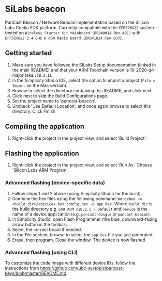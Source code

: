 # SiLabs beacon

PanCast Beacon / Network Beacon Implementation based on the Silicon Labs Gecko SDK platform. Currently compatible with the `EFR32BG22` system - tested on `Wireless Starter Kit Mainboard (BRD4001A Rev A01)` with
`EFR32xG22 2.4 GHz 6 dBm Radio Board (BRD4182A Rev B03)`.

## Getting started

1. Make sure you have followed the SiLabs Setup documentation (linked in the main README) and that your ARM Toolchain version is 10-2020-q4-major (aka `v10.2.1`).
2. In the Simplicity Studio IDE, select the option to import a project (`File > Import` on the Mac version).
3. Browse to select the directory containing this README, and click next.
4. Click next to skip the Build Configurations page.
5. Set the project name to 'pancast-beacon'.
6. Uncheck 'Use Default Location', and once again browse to select this directory. Click Finish

## Compiling the application

1. Right-click the project in the project view, and select 'Build Project'.

## Flashing the application

1. Right-click the project in the project view, and select 'Run As'. Choose 'Silicon Labs ARM Program'.

### Advanced flashing (device-specific data)
1. Follow steps 1 and 2 above (using Simplicity Studio for the build).
2. Combine the hex files using the following command: `mergehex -m <build_dir>/<device>.hex config.hex -o app.hex`. Where `build_dir` is the build directory e.g. `GNU ARM v10.2.1 - Default` and `device` is the name of a device application (e.g. `pancast-dongle` or `pancast-beacon`).
3. In Simplicity Studio, open Flash Programmer (the blue, downward-facing arrow button in the toolbar).
4. Select the correct board if needed.
5. In the File section, browse to select the `app.hex` file you just generated.
6. Erase, then program. Close the window. The device is now flashed.

### Advanced flashing (using CLI)
To customize the code image with different device IDs, follow the instructions
from https://github.com/ubc-systopia/pancast-keys/blob/master/README.md.

